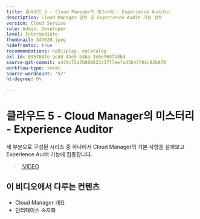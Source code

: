 ```yaml
---
title: 클라우드 5 - Cloud Manager의 미스터리 - Experience Auditor
description: Cloud Manager 검토 및 Experience Audit 기능 검토
version: Cloud Service
role: Admin, Developer
level: Intermediate
thumbnail: 343620.jpeg
hidefromtoc: true
recommendations: noDisplay, noCatalog
exl-id: 895766fe-aedd-4ae5-b3ba-2ebe769f2db3
source-git-commit: a439c72a7b080633d3777eefad3b47f01c92b970
workflow-type: tm+mt
source-wordcount: '57'
ht-degree: 0%

---
```


# 클라우드 5 - Cloud Manager의 미스터리 - Experience Auditor

세 부분으로 구성된 시리즈 중 하나에서 Cloud Manager의 기본 사항을 살펴보고 Experience Audit 기능에 집중합니다.

>[!VIDEO](https://video.tv.adobe.com/v/343620?quality=12&learn=on)

## 이 비디오에서 다루는 컨텐츠

+ Cloud Manager 개요
+ 인터페이스 숙지화
